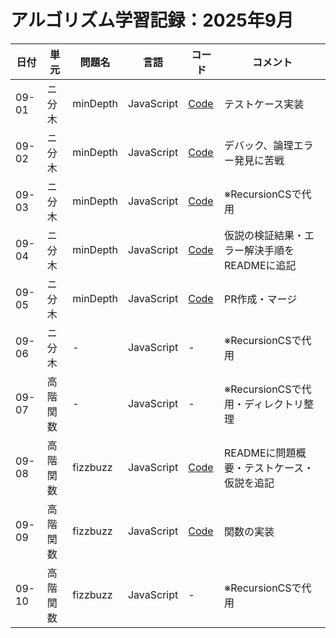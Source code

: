 # アルゴリズム学習記録：2025年9月

| 日付 | 単元 | 問題名 | 言語 | コード | コメント |
| - | - | - | - | - | - |
| 09-01 | ニ分木 | minDepth | JavaScript | [Code](../binary-tree/problems/16_minDepth/js/src/minDepthTest.js)| テストケース実装 |
| 09-02 | ニ分木 | minDepth | JavaScript | [Code](../binary-tree/problems/16_minDepth/js/src/minDepthTest.js)| デバック、論理エラー発見に苦戦 |
| 09-03 | ニ分木 | minDepth | JavaScript | [Code](../binary-tree/problems/16_minDepth/js/src/minDepthTest.js)| ※RecursionCSで代用 |
| 09-04 | ニ分木 | minDepth | JavaScript | [Code](../binary-tree/problems/16_minDepth/README.md)| 仮説の検証結果・エラー解決手順をREADMEに追記 |
| 09-05 | ニ分木 | minDepth | JavaScript | [Code](../binary-tree/problems/16_minDepth/README.md)| PR作成・マージ |
| 09-06 | ニ分木 | - | JavaScript | - | ※RecursionCSで代用 |
| 09-07 | 高階関数 | - | JavaScript | - | ※RecursionCSで代用・ディレクトリ整理 |
| 09-08 | 高階関数 | fizzbuzz | JavaScript | [Code](../HigherOrderFunc/problems/01_fizzbuzz/README.md)| READMEに問題概要・テストケース・仮説を追記 |
| 09-09 | 高階関数 | fizzbuzz | JavaScript | [Code](../HigherOrderFunc/problems/01_fizzbuzz/src/fizzbuzz.js)| 関数の実装 |
| 09-10 | 高階関数 | fizzbuzz | JavaScript | - | ※RecursionCSで代用 |